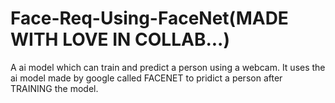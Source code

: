 # Face-Req-Using-FaceNet(MADE WITH LOVE IN COLLAB...)
A ai model which can train and predict a person using a webcam.
It uses the ai model made by google called FACENET to pridict a person after TRAINING the model.
